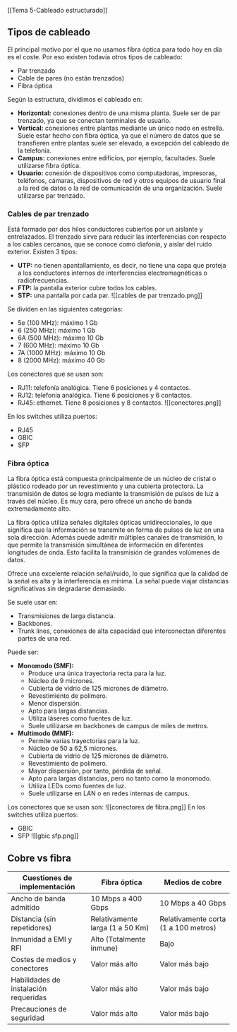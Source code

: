 [[Tema 5-Cableado estructurado]]

## Tipos de cableado
El principal motivo por el que no usamos fibra óptica para todo hoy en día es el coste. Por eso existen todavía otros tipos de cableado:
+ Par trenzado
+ Cable de pares (no están trenzados)
+ Fibra óptica

Según la estructura, dividimos el cableado en:
+ **Horizontal:** conexiones dentro de una misma planta. Suele ser de par trenzado, ya que se conectan terminales de usuario.
+ **Vertical:** conexiones entre plantas mediante un único nodo en estrella. Suele estar hecho con fibra óptica, ya que el número de datos que se transfieren entre plantas suele ser elevado, a excepción del cableado de la telefonía.
+ **Campus:** conexiones entre edificios, por ejemplo, facultades. Suele utilizarse fibra óptica.
+ **Usuario:** conexión de dispositivos como computadoras, impresoras, teléfonos, cámaras, dispositivos de red y otros equipos de usuario final a la red de datos o la red de comunicación de una organización. Suele utilizarse par trenzado.

### Cables de par trenzado
Está formado por dos hilos conductores cubiertos por un aislante y entrelazados. El trenzado sirve para reducir las interferencias con respecto a los cables cercanos, que se conoce como diafonía, y aislar del ruido exterior. Existen 3 tipos:
+ **UTP:** no tienen apantallamiento, es decir, no tiene una capa que proteja a los conductores internos de interferencias electromagnéticas o radiofrecuencias.
+ **FTP:** la pantalla exterior cubre todos los cables.
+ **STP:** una pantalla por cada par.
![[cables de par trenzado.png]]

Se dividen en las siguientes categorías:
+ 5e (100 MHz): máximo 1 Gb
+ 6 (250 MHz): máximo 1 Gb
+ 6A (500 MHz): máximo 10 Gb
+ 7 (600 MHz): máximo 10 Gb
+ 7A (1000 MHz): máximo 10 Gb
+ 8 (2000 MHz): máximo 40 Gb

Los conectores que se usan son:
+ RJ11: telefonía analógica. Tiene 6 posiciones y 4 contactos.
+ RJ12: telefonía analógica. Tiene 6 posiciones y 6 contactos.
+ RJ45: ethernet. Tiene 8 posiciones y 8 contactos.
![[conectores.png]]

En los switches utiliza puertos:
+ RJ45
+ GBIC
+ SFP

### Fibra óptica
La fibra óptica está compuesta principalmente de un núcleo de cristal o plástico rodeado por un revestimiento y una cubierta protectora. La transmisión de datos se logra mediante la transmisión de pulsos de luz a través del núcleo. Es muy cara, pero ofrece un ancho de banda extremadamente alto.

La fibra óptica utiliza señales digitales ópticas unidireccionales, lo que significa que la información se transmite en forma de pulsos de luz en una sola dirección. Además puede admitir múltiples canales de transmisión, lo que permite la transmisión simultánea de información en diferentes longitudes de onda. Esto facilita la transmisión de grandes volúmenes de datos.

Ofrece una excelente relación señal/ruido, lo que significa que la calidad de la señal es alta y la interferencia es mínima. La señal puede viajar distancias significativas sin degradarse demasiado.

Se suele usar en:
+ Transmisiones de larga distancia.
+ Backbones.
+ Trunk lines, conexiones de alta capacidad que interconectan diferentes partes de una red.

Puede ser:
+ **Monomodo (SMF):** 
	+ Produce una única trayectoria recta para la luz.
	+ Núcleo de 9 micrones.
	+ Cubierta de vidrio de 125 micrones de diámetro.
	+ Revestimiento de polímero.
	+ Menor dispersión.
	+ Apto para largas distancias.
	+ Utiliza láseres como fuentes de luz.
	+ Suele utilizarse en backbones de campus de miles de metros.
+ **Multimodo (MMF):** 
	+ Permite varias trayectorias para la luz.
	+ Núcleo de 50 a 62,5 micrones.
	+ Cubierta de vidrio de 125 micrones de diámetro.
	+ Revestimiento de polímero.
	+ Mayor dispersión, por tanto, pérdida de señal.
	+ Apto para largas distancias, pero no tanto como la monomodo.
	+ Utiliza LEDs como fuentes de luz.
	+ Suele utilizarse en LAN o en redes internas de campus.

Los conectores que se usan son:
![[conectores de fibra.png]]
En los switches utiliza puertos:
+ GBIC
+ SFP
![[gbic sfp.png]]

## Cobre vs fibra
| **Cuestiones de implementación** | **Fibra óptica** | **Medios de cobre** |
|-----------------------------|--------------|-----------------|
| Ancho de banda admitido     | 10 Mbps a 400 Gbps | 10 Mbps a 40 Gbps |
| Distancia (sin repetidores) | Relativamente larga (1 a 50 Km) | Relativamente corta (1 a 100 metros) |
| Inmunidad a EMI y RFI      | Alto (Totalmente inmune) | Bajo |
| Costes de medios y conectores | Valor más alto | Valor más bajo |
| Habilidades de instalación requeridas | Valor más alto | Valor más bajo |
| Precauciones de seguridad   | Valor más alto | Valor más bajo |

